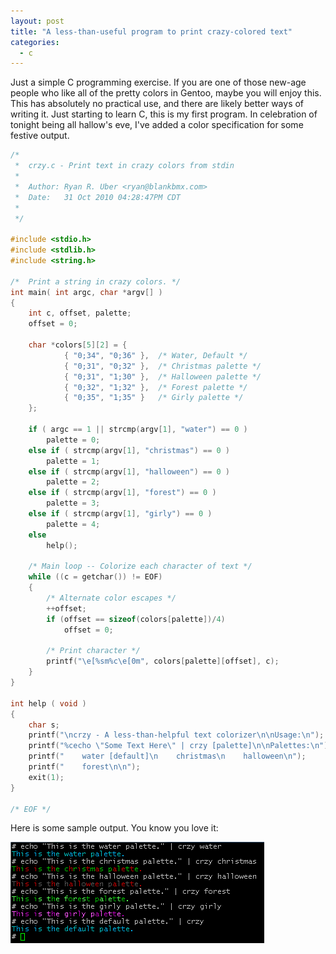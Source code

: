 ```yaml
---
layout: post
title: "A less-than-useful program to print crazy-colored text"
categories:
  - c
---
```


Just a simple C programming exercise. If you are one of those new-age people who like all
of the pretty colors in Gentoo, maybe you will enjoy this. This has absolutely no practical
use, and there are likely better ways of writing it. Just starting to learn C, this is my
first program. In celebration of tonight being all hallow's eve, I've added a color
specification for some festive output.

```c
/*
 *  crzy.c - Print text in crazy colors from stdin
 *
 *  Author: Ryan R. Uber <ryan@blankbmx.com>
 *  Date:   31 Oct 2010 04:28:47PM CDT
 *
 */

#include <stdio.h>
#include <stdlib.h>
#include <string.h>

/*  Print a string in crazy colors. */
int main( int argc, char *argv[] )
{
    int c, offset, palette;
    offset = 0;

    char *colors[5][2] = {
            { "0;34", "0;36" },  /* Water, Default */
            { "0;31", "0;32" },  /* Christmas palette */
            { "0;31", "1;30" },  /* Halloween palette */
            { "0;32", "1;32" },  /* Forest palette */
            { "0;35", "1;35" }   /* Girly palette */
    };

    if ( argc == 1 || strcmp(argv[1], "water") == 0 )
        palette = 0;
    else if ( strcmp(argv[1], "christmas") == 0 )
        palette = 1;
    else if ( strcmp(argv[1], "halloween") == 0 )
        palette = 2;
    else if ( strcmp(argv[1], "forest") == 0 )
        palette = 3;
    else if ( strcmp(argv[1], "girly") == 0 )
        palette = 4;
    else
        help();

    /* Main loop -- Colorize each character of text */
    while ((c = getchar()) != EOF)
    {
        /* Alternate color escapes */
        ++offset;
        if (offset == sizeof(colors[palette])/4)
            offset = 0;

        /* Print character */
        printf("\e[%sm%c\e[0m", colors[palette][offset], c);
    }
}

int help ( void )
{
    char s;
    printf("\ncrzy - A less-than-helpful text colorizer\n\nUsage:\n");
    printf("%cecho \"Some Text Here\" | crzy [palette]\n\nPalettes:\n");
    printf("    water [default]\n    christmas\n    halloween\n");
    printf("    forest\n\n");
    exit(1);
}

/* EOF */
```

Here is some sample output. You know you love it:

![""](/assets/attachments/2010-10-31-crzy.png "")
